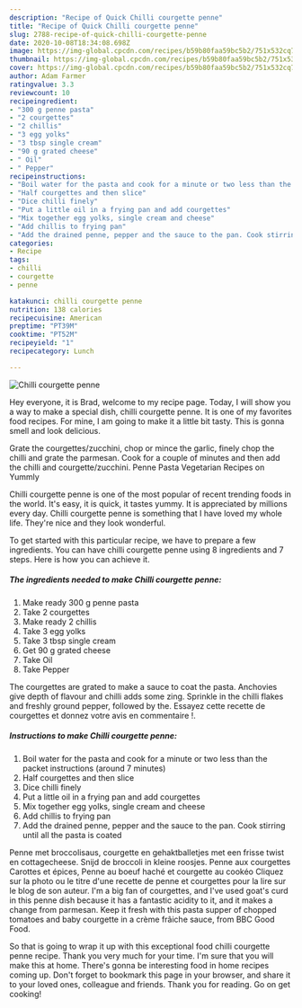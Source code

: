 ```yaml
---
description: "Recipe of Quick Chilli courgette penne"
title: "Recipe of Quick Chilli courgette penne"
slug: 2788-recipe-of-quick-chilli-courgette-penne
date: 2020-10-08T18:34:08.698Z
image: https://img-global.cpcdn.com/recipes/b59b80faa59bc5b2/751x532cq70/chilli-courgette-penne-recipe-main-photo.jpg
thumbnail: https://img-global.cpcdn.com/recipes/b59b80faa59bc5b2/751x532cq70/chilli-courgette-penne-recipe-main-photo.jpg
cover: https://img-global.cpcdn.com/recipes/b59b80faa59bc5b2/751x532cq70/chilli-courgette-penne-recipe-main-photo.jpg
author: Adam Farmer
ratingvalue: 3.3
reviewcount: 10
recipeingredient:
- "300 g penne pasta"
- "2 courgettes"
- "2 chillis"
- "3 egg yolks"
- "3 tbsp single cream"
- "90 g grated cheese"
- " Oil"
- " Pepper"
recipeinstructions:
- "Boil water for the pasta and cook for a minute or two less than the packet instructions (around 7 minutes)"
- "Half courgettes and then slice"
- "Dice chilli finely"
- "Put a little oil in a frying pan and add courgettes"
- "Mix together egg yolks, single cream and cheese"
- "Add chillis to frying pan"
- "Add the drained penne, pepper and the sauce to the pan. Cook stirring until all the pasta is coated"
categories:
- Recipe
tags:
- chilli
- courgette
- penne

katakunci: chilli courgette penne 
nutrition: 138 calories
recipecuisine: American
preptime: "PT39M"
cooktime: "PT52M"
recipeyield: "1"
recipecategory: Lunch

---
```



![Chilli courgette penne](https://img-global.cpcdn.com/recipes/b59b80faa59bc5b2/751x532cq70/chilli-courgette-penne-recipe-main-photo.jpg)

Hey everyone, it is Brad, welcome to my recipe page. Today, I will show you a way to make a special dish, chilli courgette penne. It is one of my favorites food recipes. For mine, I am going to make it a little bit tasty. This is gonna smell and look delicious.

Grate the courgettes/zucchini, chop or mince the garlic, finely chop the chilli and grate the parmesan. Cook for a couple of minutes and then add the chilli and courgette/zucchini. Penne Pasta Vegetarian Recipes on Yummly

Chilli courgette penne is one of the most popular of recent trending foods in the world. It's easy, it is quick, it tastes yummy. It is appreciated by millions every day. Chilli courgette penne is something that I have loved my whole life. They're nice and they look wonderful.


To get started with this particular recipe, we have to prepare a few ingredients. You can have chilli courgette penne using 8 ingredients and 7 steps. Here is how you can achieve it.

<!--inarticleads1-->

##### The ingredients needed to make Chilli courgette penne:

1. Make ready 300 g penne pasta
1. Take 2 courgettes
1. Make ready 2 chillis
1. Take 3 egg yolks
1. Take 3 tbsp single cream
1. Get 90 g grated cheese
1. Take  Oil
1. Take  Pepper


The courgettes are grated to make a sauce to coat the pasta. Anchovies give depth of flavour and chilli adds some zing. Sprinkle in the chilli flakes and freshly ground pepper, followed by the. Essayez cette recette de courgettes et donnez votre avis en commentaire !. 

<!--inarticleads2-->

##### Instructions to make Chilli courgette penne:

1. Boil water for the pasta and cook for a minute or two less than the packet instructions (around 7 minutes)
1. Half courgettes and then slice
1. Dice chilli finely
1. Put a little oil in a frying pan and add courgettes
1. Mix together egg yolks, single cream and cheese
1. Add chillis to frying pan
1. Add the drained penne, pepper and the sauce to the pan. Cook stirring until all the pasta is coated


Penne met broccolisaus, courgette en gehaktballetjes met een frisse twist en cottagecheese. Snijd de broccoli in kleine roosjes. Penne aux courgettes Carottes et épices, Penne au boeuf haché et courgette au cookéo Cliquez sur la photo ou le titre d&#39;une recette de penne et courgettes pour la lire sur le blog de son auteur. I&#39;m a big fan of courgettes, and I&#39;ve used goat&#39;s curd in this penne dish because it has a fantastic acidity to it, and it makes a change from parmesan. Keep it fresh with this pasta supper of chopped tomatoes and baby courgette in a crème frâiche sauce, from BBC Good Food. 

So that is going to wrap it up with this exceptional food chilli courgette penne recipe. Thank you very much for your time. I'm sure that you will make this at home. There's gonna be interesting food in home recipes coming up. Don't forget to bookmark this page in your browser, and share it to your loved ones, colleague and friends. Thank you for reading. Go on get cooking!
